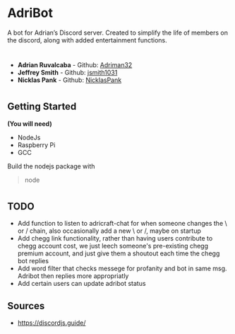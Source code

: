 # AdriBot
A bot for Adrian’s Discord server. Created to simplify the life of members on the discord, along with added entertainment functions.
#
* **Adrian Ruvalcaba** - Github: [Adriman32](https://github.com/Adriman32)
* **Jeffrey Smith** - Github: [jsmith1031](https://github.com/jsmith1031)
* **Nicklas Pank** - Github: [NicklasPank](https://github.com/NicklasPank)
#
## Getting Started
**(You will need)**

* NodeJs
* Raspberry Pi
* GCC

Build the nodejs package with
>node
#
## TODO

* Add function to listen to adricraft-chat for when someone changes the \ or / chain, also occasionally add a new \ or /, maybe on startup
* Add chegg link functionality, rather than having users contribute to chegg account cost, we just leech someone's pre-existing chegg premium account, and just give them a shoutout each time the chegg bot replies
* Add word filter that checks messege for profanity and bot in same msg. Adribot then replies more appropriatly
* Add certain users can update adribot status
## Sources

* https://discordjs.guide/

